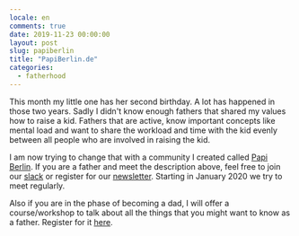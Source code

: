 ```yaml
---
locale: en
comments: true
date: 2019-11-23 00:00:00
layout: post
slug: papiberlin
title: "PapiBerlin.de"
categories:
  - fatherhood
---
```

This month my little one has her second birthday. A lot has happened in
those two years. Sadly I didn't know enough fathers that shared my values
how to raise a kid. Fathers that are active, know important concepts like
mental load and want to share the workload and time with the kid evenly between
all people who are involved in raising the kid.

I am now trying to change that with a community I created called [Papi Berlin](https://papiberlin.de).
If you are a father and meet the description above, feel free to join our
[slack](https://papiberlin.de/pages/slack) or register for our [newsletter](https://papiberlin.de/newsletter). Starting in January 2020 we try to meet regularly.

Also if you are in the phase of becoming a dad, I will offer a course/workshop
to talk about all the things that you might want to know as a father. Register
for it [here](https://papiberlin.de/pages/beginner-kurs).
